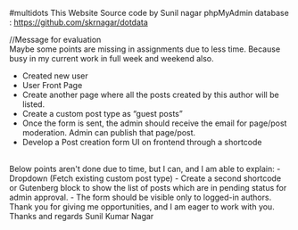 #multidots
This Website Source code by Sunil nagar
phpMyAdmin database : https://github.com/skrnagar/dotdata

//Message for evaluation
<br>
Maybe some points are missing in assignments due to less time.
Because busy in my current work in full week and weekend also.
 - Created new user 
 - User Front Page 
 - Create another page where all the posts created by this author will be listed.
 - Create a custom post type as “guest posts”
 - Once the form is sent, the admin should receive the email for page/post moderation. Admin can publish that page/post.
 - Develop a Post creation form UI on frontend through a shortcode 
<br>
Below points aren't done due to time, but I can, and I am able to explain:
  - Dropdown (Fetch existing custom post type)
  - Create a second shortcode or Gutenberg block to show the list of posts which are in pending status for admin approval.   
  - The form should be visible only to logged-in authors.
<br>
Thank you for giving me opportunities, and I am eager to work with you.
Thanks and regards
Sunil Kumar Nagar 
